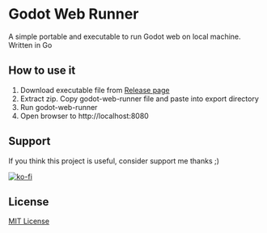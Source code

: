 # Godot Web Runner

A simple portable and executable to run Godot web on local machine. Written in Go

## How to use it

1. Download executable file from [Release page](https://github.com/nitpum/godot-web-runner/releases)
2. Extract zip. Copy godot-web-runner file and paste into export directory
3. Run godot-web-runner
4. Open browser to http://localhost:8080

## Support

If you think this project is useful, consider support me thanks ;)

[![ko-fi](https://ko-fi.com/img/githubbutton_sm.svg)](https://ko-fi.com/F1F21LCOB)

## License

[MIT License](LICENSE)
